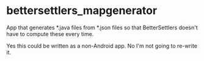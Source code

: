 bettersettlers_mapgenerator
==============

App that generates *.java files from *.json files
so that BetterSettlers doesn't have to compute these
every time.

Yes this could be written as a non-Android app.
No I'm not going to re-write it.
